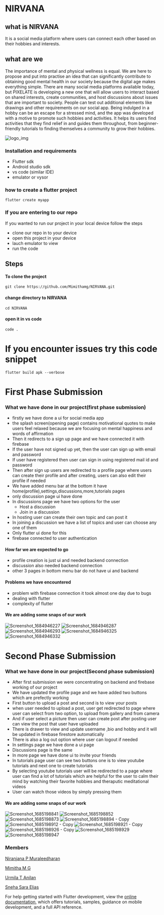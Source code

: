 

# NIRVANA

## what is NIRVANA
It is a social media platform where users can connect each other based on their hobbies and interests.

## what are we
The importance of mental and physical wellness is equal. We are here to propose and put into practise an idea that can significantly contribute to obtaining good mental health in our society because the digital age makes everything simple. There are many social media platforms available today, but PIXELATE is developing a new one that will allow users to interact based on shared interests, create communities, and host discussions about issues that are important to society. People can test out additional elements like drawings and other requirements on our social app. Being indulged in a hobby can be an escape for a stressed mind, and the app was developed with a motive to promote such hobbies and activities. It helps its users find activities that they find relief in and guides them throughout, from beginner-friendly tutorials to finding themselves a community to grow their hobbies.

![logo_img](https://github.com/Mimithamg/NIRVANA/assets/114565866/7e9e0212-88b9-4bc5-8956-0acf609195e0)

### Installation and requirements
- Flutter sdk
- Android studio sdk
- vs code (similar IDE)
- emulator or vysor 

### how to create a flutter project
 `flutter create myapp`
 
### If you are entering to our repo
If you wanted to run our project in your local device follow the steps
- clone our repo in to your device 
- open this project in your device
- lauch emulator to view 
- run the code 

## Steps 
#### To clone the project
`git clone https://github.com/Mimithamg/NIRVANA.git`
#### change directory to NIRVANA
`cd NIRVANA`
#### open it in vs code
`code .`


# If you encounter issues try this code snippet
`flutter build apk --verbose`

# First Phase Submission

### What we have done in our project(first phase submission)
- firstly we have done a ui for social media app
- the splash screen(opening page) contains motivational quotes to make users feel relaxed because we are focusing on mental happiness and words of affirmation
- Then it redirects to a sign up page and we have connected it with firebase 
- If the user have not signed up yet, then the user can sign up with email and password
- If user have registered then user can sign in using registered mail id and password
- Then after sign up users are redirected to a profile page where users can create their profile and after creating, users can also edit their profile if needed
- We have added menu bar at the bottom it have home(profile),settings,discussions,more,tutorials pages 
- only discussion page ui have done
- In discussions page we have two options for the user 
    - Host a discussion
    - Join in a discussion
- In hosting user can create their own topic and can post it
- In joining a discussion we have a list of topics and user can choose any one of them
- Only flutter ui done for this 
- firebase connected to user authentication 

#### How far we are expected to go
- profile creation is just ui and needed backend connection
- discussion also needed backend connection
- other 3 pages in bottom menu bar do not have ui and backend 

#### Problems we have encountered
- problem with firebase connection it took almost one day due to bugs 
- dealing with flutter 
- complexity of flutter

#### We are adding some snaps of our work

![Screenshot_1684946227](https://github.com/Mimithamg/NIRVANA/assets/114565866/78cb6b23-9638-4765-89fb-e0cebc690225)
![Screenshot_1684946287](https://github.com/Mimithamg/NIRVANA/assets/114565866/30ce566f-1e17-4b53-840f-007bbdf83d37)
![Screenshot_1684946293](https://github.com/Mimithamg/NIRVANA/assets/114565866/7084643e-5b0c-4bbc-88de-e6ba7117298c)
![Screenshot_1684946325](https://github.com/Mimithamg/NIRVANA/assets/114565866/101f8441-6f21-4451-b6c2-3972f31ca372)
![Screenshot_1684946332](https://github.com/Mimithamg/NIRVANA/assets/114565866/8b278cbe-c694-4c78-8007-ce5e8ea953bc)

# Second Phase Submission

### What we have done in our project(Second phase submission)

- After first submission we were concentrating on backend and firebase working of our project
- We have updated the profile page and we have added two buttons which are prefectly working 
- First button to upload a post and second is to view your posts
- when user needed to upload a post, user get redirected to page where user can select from two option, to upload from gallery and from camera
- And if user select a picture then user can create post after posting user can view the post that user have uploaded
- There is drawer to view and update username ,bio and hobby and it will be updated in firebase firestore automatically
- There is also a log out option where user can logout if needed
- In settings page we have done a ui page 
- Discussions page is the same 
- In more page we have done ui to invite your friends
- In tutorials page user can see two buttons one is to view youtube tutorials and next one to create tutorials
- By selecting youtube tutorials user will be redirected to a page where user can find a lot of tutorials which are helpful for the user to calm their mind by watching their favorite hobbies and theraputic meditational videos
- User can watch those videos by simply pressing them


#### We are adding some snaps of our work

![Screenshot_1685198841](https://github.com/Mimithamg/NIRVANA/assets/114565866/6efc3008-72c9-4169-8aba-167e32e61f42)
![Screenshot_1685198852](https://github.com/Mimithamg/NIRVANA/assets/114565866/71ac506e-fa57-4088-9135-11297e7185f3)
![Screenshot_1685198873](https://github.com/Mimithamg/NIRVANA/assets/114565866/4cd891f6-d53e-4092-ad3f-d52bce2c60a2)
![Screenshot_1685198894 - Copy](https://github.com/Mimithamg/NIRVANA/assets/114565866/0b5a8253-851c-4610-b329-e043dc6c79b7)
![Screenshot_1685198912 - Copy](https://github.com/Mimithamg/NIRVANA/assets/114565866/4e17cd26-5384-4eb4-863b-e948417d55cf)
![Screenshot_1685198921 - Copy](https://github.com/Mimithamg/NIRVANA/assets/114565866/a3165f5e-0ae5-4821-8751-1ea349d42557)
![Screenshot_1685198926 - Copy](https://github.com/Mimithamg/NIRVANA/assets/114565866/483780b5-9848-4181-aa41-29e5a378354a)
![Screenshot_1685198929](https://github.com/Mimithamg/NIRVANA/assets/114565866/cb9684f2-a700-49ce-9656-f6fe0664d37b)
![Screenshot_1685198947](https://github.com/Mimithamg/NIRVANA/assets/114565866/9c6b36e3-2572-484e-8166-767c2546dd39)


### Members
 [Niranjana P Muraleedharan](https://github.com/Nino-niranjana)
 
 [Mimitha M G](https://github.com/Mimithamg)
 
 [Urmila T Anilan](https://github.com/urmila-13)
 
 [Sneha Sara Elias](https://github.com/ss-elias)



For help getting started with Flutter development, view the
[online documentation](https://docs.flutter.dev/), which offers tutorials,
samples, guidance on mobile development, and a full API reference.

